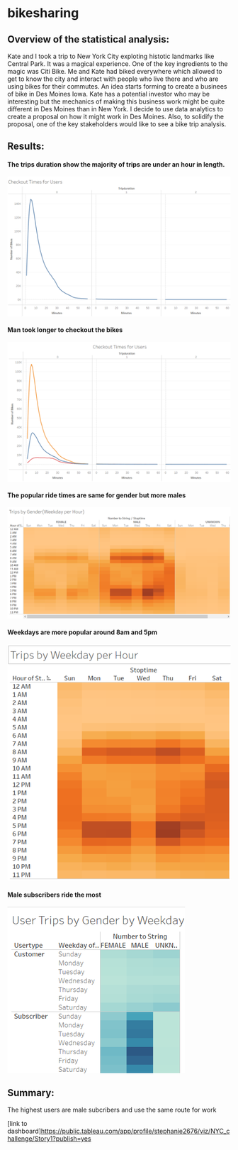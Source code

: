 # bikesharing
## Overview of the statistical analysis:
Kate and I took a trip to New York City exploting histotic landmarks like Central Park. It was a magical experience. One of the key ingredients to the magic was Citi Bike. Me and Kate had biked everywhere which allowed to get to know the city and interact with people who live there and who are using bikes for their commutes. An idea starts forming to create a businees of bike in Des Moines Iowa. Kate has a potential investor who may be interesting but the mechanics of making this business work might be quite different in Des Moines than in New York. I decide to use data analytics to create a proposal on how it might work in Des Moines. Also, to solidify the proposal, one of the key stakeholders would like to see a bike trip analysis.
## Results: 
#### The trips duration show the majority of trips are under an hour in length.
![checkout_users](https://github.com/stephanieruiz1/bikesharing/blob/main/images/checkout_users.png)
#### Man took longer to checkout the bikes
![checkout_gender](https://github.com/stephanieruiz1/bikesharing/blob/main/images/checkout_gender.png)
#### The popular ride times are same for gender but more males
![trips_gender](https://github.com/stephanieruiz1/bikesharing/blob/main/images/trips_gender.png)
#### Weekdays are more popular around 8am and 5pm
![trips_hour](https://github.com/stephanieruiz1/bikesharing/blob/main/images/trips_hour.png)
#### Male subscribers ride the most 
![user_weekday](https://github.com/stephanieruiz1/bikesharing/blob/main/images/user_weekday.png)

## Summary:
The highest users are male subcribers and use the same route for work

[link to dashboard]https://public.tableau.com/app/profile/stephanie2676/viz/NYC_challenge/Story1?publish=yes
